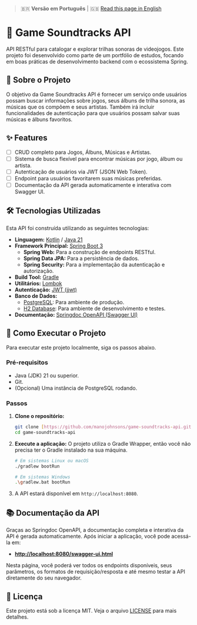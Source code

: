 > 🇧🇷 **Versão em Português** | 🇬🇧 [Read this page in English](README-en.md)

# 🎵 Game Soundtracks API

API RESTful para catalogar e explorar trilhas sonoras de videojogos. Este projeto foi desenvolvido como parte de um portfólio de estudos, focando em boas práticas de desenvolvimento backend com o ecossistema Spring.

## 📖 Sobre o Projeto

O objetivo da Game Soundtracks API é fornecer um serviço onde usuários possam buscar informações sobre jogos, seus álbuns de trilha sonora, as músicas que os compõem e seus artistas. Também irá incluir funcionalidades de autenticação para que usuários possam salvar suas músicas e álbuns favoritos.

## ✨ Features

- [ ] CRUD completo para Jogos, Álbuns, Músicas e Artistas.
- [ ] Sistema de busca flexível para encontrar músicas por jogo, álbum ou artista.
- [ ] Autenticação de usuários via JWT (JSON Web Token).
- [ ] Endpoint para usuários favoritarem suas músicas preferidas.
- [ ] Documentação da API gerada automaticamente e interativa com Swagger UI.

## 🛠️ Tecnologias Utilizadas

Esta API foi construída utilizando as seguintes tecnologias:

- **Linguagem:** [Kotlin](https://kotlinlang.org/) / [Java 21](https://www.oracle.com/java/)
- **Framework Principal:** [Spring Boot 3](https://spring.io/projects/spring-boot)
  - **Spring Web:** Para a construção de endpoints RESTful.
  - **Spring Data JPA:** Para a persistência de dados.
  - **Spring Security:** Para a implementação da autenticação e autorização.
- **Build Tool:** [Gradle](https://gradle.org/)
- **Utilitários:** [Lombok](https://projectlombok.org/)
- **Autenticação:** [JWT (jjwt)](https://github.com/jwtk/jjwt)
- **Banco de Dados:**
  - [PostgreSQL](https://www.postgresql.org/): Para ambiente de produção.
  - [H2 Database](https://www.h2database.com/): Para ambiente de desenvolvimento e testes.
- **Documentação:** [Springdoc OpenAPI (Swagger UI)](https://springdoc.org/)

## 🚀 Como Executar o Projeto

Para executar este projeto localmente, siga os passos abaixo.

### Pré-requisitos

- Java (JDK) 21 ou superior.
- Git.
- (Opcional) Uma instância de PostgreSQL rodando.

### Passos

1. **Clone o repositório:**

    ```bash
    git clone [https://github.com/manojohnsons/game-soundtracks-api.git](https://github.com/manojohnsons/game-soundtracks-api.git)
    cd game-soundtracks-api
    ```

2. **Execute a aplicação:**
    O projeto utiliza o Gradle Wrapper, então você não precisa ter o Gradle instalado na sua máquina.

    ```bash
    # Em sistemas Linux ou macOS
    ./gradlew bootRun

    # Em sistemas Windows
    .\gradlew.bat bootRun
    ```

3. A API estará disponível em `http://localhost:8080`.

## 📚 Documentação da API

Graças ao Springdoc OpenAPI, a documentação completa e interativa da API é gerada automaticamente. Após iniciar a aplicação, você pode acessá-la em:

- **[http://localhost:8080/swagger-ui.html](http://localhost:8080/swagger-ui.html)**

Nesta página, você poderá ver todos os endpoints disponíveis, seus parâmetros, os formatos de requisição/resposta e até mesmo testar a API diretamente do seu navegador.

## 📝 Licença

Este projeto está sob a licença MIT. Veja o arquivo [LICENSE](LICENSE) para mais detalhes.
